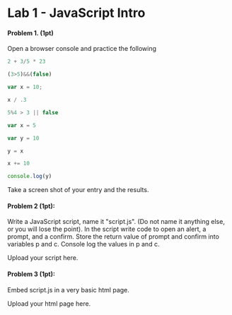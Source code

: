 # Lab 1 - JavaScript Intro
#### Problem 1. (1pt)

Open a browser console and practice the following
```javascript
2 + 3/5 * 23

(3>5)&&(false)

var x = 10;

x / .3

5%4 > 3 || false

var x = 5

var y = 10

y = x

x += 10

console.log(y)
```
Take a screen shot of your entry and the results.

#### Problem 2 (1pt):

Write a JavaScript script, name it "script.js". (Do not name it anything else, or you will lose the point). In the script write code to open an alert, a prompt, and a confirm. Store the return value of prompt and confirm into variables p and c. Console log the values in p and c.

Upload your script here.

#### Problem 3 (1pt):

Embed script.js in a very basic html page.

Upload your html page here.
